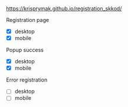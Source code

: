 https://krisprymak.github.io/registration_skkod/

Registration page
- [x] desktop
- [x] mobile

Popup success
- [x] desktop
- [x] mobile

Error registration
- [ ] desktop
- [ ] mobile
